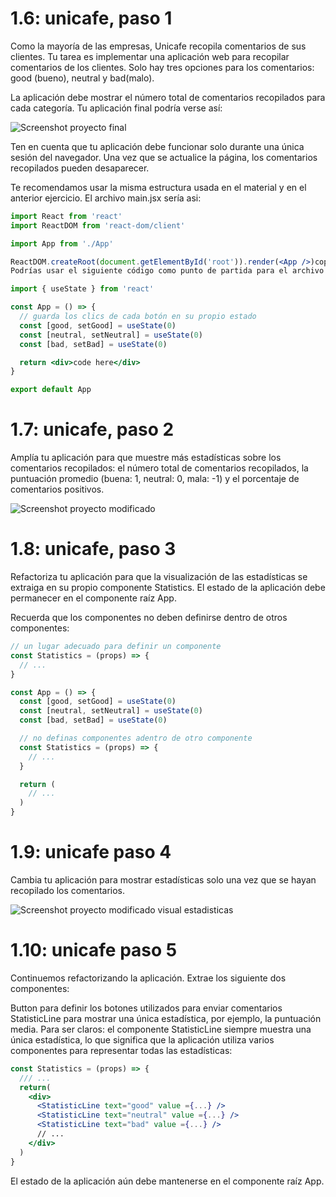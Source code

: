 # 1.6: unicafe, paso 1

Como la mayoría de las empresas, Unicafe recopila comentarios de sus clientes. Tu tarea es implementar una aplicación web para recopilar comentarios de los clientes. Solo hay tres opciones para los comentarios: good (bueno), neutral y bad(malo).

La aplicación debe mostrar el número total de comentarios recopilados para cada categoría. Tu aplicación final podría verse así:

<image src='https://fullstackopen.com/static/d4fe767d6d8eb46f1dd21334f5f9e46e/5a190/13e.png' alt='Screenshot proyecto final'/>

Ten en cuenta que tu aplicación debe funcionar solo durante una única sesión del navegador. Una vez que se actualice la página, los comentarios recopilados pueden desaparecer.

Te recomendamos usar la misma estructura usada en el material y en el anterior ejercicio. El archivo main.jsx sería asi:

```jsx
import React from 'react'
import ReactDOM from 'react-dom/client'

import App from './App'

ReactDOM.createRoot(document.getElementById('root')).render(<App />)copy
Podrías usar el siguiente código como punto de partida para el archivo App.jsx:
```

```jsx
import { useState } from 'react'

const App = () => {
  // guarda los clics de cada botón en su propio estado
  const [good, setGood] = useState(0)
  const [neutral, setNeutral] = useState(0)
  const [bad, setBad] = useState(0)

  return <div>code here</div>
}

export default App
```

# 1.7: unicafe, paso 2

Amplía tu aplicación para que muestre más estadísticas sobre los comentarios recopilados: el número total de comentarios recopilados, la puntuación promedio (buena: 1, neutral: 0, mala: -1) y el porcentaje de comentarios positivos.

<image src='https://fullstackopen.com/static/0a5d15ae9f055a15cb469b9c9223df41/5a190/14e.png' alt='Screenshot proyecto modificado'/>

# 1.8: unicafe, paso 3

Refactoriza tu aplicación para que la visualización de las estadísticas se extraiga en su propio componente Statistics. El estado de la aplicación debe permanecer en el componente raíz App.

Recuerda que los componentes no deben definirse dentro de otros componentes:

```jsx
// un lugar adecuado para definir un componente
const Statistics = (props) => {
  // ...
}

const App = () => {
  const [good, setGood] = useState(0)
  const [neutral, setNeutral] = useState(0)
  const [bad, setBad] = useState(0)

  // no definas componentes adentro de otro componente
  const Statistics = (props) => {
    // ...
  }

  return (
    // ...
  )
}
```

# 1.9: unicafe paso 4

Cambia tu aplicación para mostrar estadísticas solo una vez que se hayan recopilado los comentarios.

<image src='https://fullstackopen.com/static/b453d7533ae85dcaf3eccf342a353c58/5a190/15e.png' alt='Screenshot proyecto modificado visual estadisticas'/>

# 1.10: unicafe paso 5

Continuemos refactorizando la aplicación. Extrae los siguiente dos componentes:

Button para definir los botones utilizados para enviar comentarios
StatisticLine para mostrar una única estadística, por ejemplo, la puntuación media.
Para ser claros: el componente StatisticLine siempre muestra una única estadística, lo que significa que la aplicación utiliza varios componentes para representar todas las estadísticas:

```jsx
const Statistics = (props) => {
  /// ...
  return(
    <div>
      <StatisticLine text="good" value ={...} />
      <StatisticLine text="neutral" value ={...} />
      <StatisticLine text="bad" value ={...} />
      // ...
    </div>
  )
}
```

El estado de la aplicación aún debe mantenerse en el componente raíz App.
